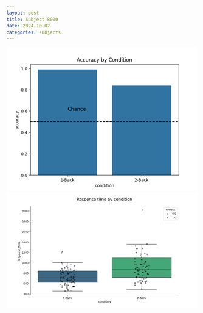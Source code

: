 ```yaml
---
layout: post
title: Subject 8000
date: 2024-10-02
categories: subjects
---
```


![](data/8000/run-1/8000_ATS_acc.png)
![](data/8000/run-1/8000_ATS_rt.png)
